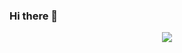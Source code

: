 ### Hi there 👋
<p align="center" >
    <a href="LINK TO: WHEN CLICKED">
      <img src=https://github.r2v.ch/codewars?user=JManuelTG&name=true&top_languages=true&stroke=%23b362ff&theme=purple_dark />
    </a>
</p>

<!--
**JManuelTG/JManuelTG** is a ✨ _special_ ✨ repository because its `README.md` (this file) appears on your GitHub profile.


Here are some ideas to get you started:

- 🔭 I’m currently working on ...
- 🌱 I’m currently learning ...
- 👯 I’m looking to collaborate on ...
- 🤔 I’m looking for help with ...
- 💬 Ask me about ...
- 📫 How to reach me: ...
- 😄 Pronouns: ...
- ⚡ Fun fact: ...
-->
